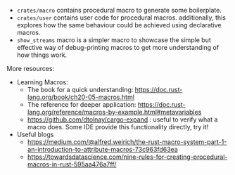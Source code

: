 - `crates/macro` contains procedural macro to generate some boilerplate.
- `crates/user` contains user code for procedural macros. additionally, this explores how the same behaviour could be achieved using declarative macros.
- `show_streams` macro is a simpler macro to showcase the simple but effective way of debug-printing macros to get more understanding of how things work.

More resources:

- Learning Macros:
  - The book for a quick understanding: https://doc.rust-lang.org/book/ch20-05-macros.html
  - The reference for deeper application: https://doc.rust-lang.org/reference/macros-by-example.html#metavariables
  - https://github.com/dtolnay/cargo-expand : useful to verify what a macro does. Some IDE provide this functionality directly, try it!
- Useful blogs
  - https://medium.com/@alfred.weirich/the-rust-macro-system-part-1-an-introduction-to-attribute-macros-73c963fd63ea
  - https://towardsdatascience.com/nine-rules-for-creating-procedural-macros-in-rust-595aa476a7ff/
